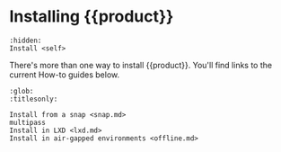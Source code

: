 # Installing {{product}}

```{toctree}
:hidden:
Install <self>
```

There's more than one way to install {{product}}. You'll find links to
the current How-to guides below.

```{toctree}
:glob:
:titlesonly:

Install from a snap <snap.md>
multipass
Install in LXD <lxd.md>
Install in air-gapped environments <offline.md>
```
